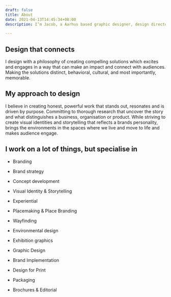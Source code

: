 ```yaml
---
draft: false
title: About
date: 2021-04-13T14:45:34+08:00
description: I’m Jacob, a Aarhus based graphic designer, design director and nice guy with over 5 years of industry experience from both London and Denmark.

---
```


## Design that connects

I design with a philosophy of creating compelling solutions which excites and engages in a way that can make an impact and connect with audiences. Making the solutions distinct, behavioral, cultural, and most importantly, memorable.​​​

## My approach to design

I believe in creating honest, powerful work that stands out, resonates and is driven by purpose. Committing to thorough research that uncover the story and what distinguishes a business, organisation or product.
While striving to create visual identities and storytelling that reflects a brands personality, brings the environments in the spaces where we live and move to life and makes audience engage.

## I work on a lot of things, but specialise in

- Branding
- Brand strategy
- Concept development
- Visual Identity & Storytelling

- Experiential
- Placemaking & Place Branding
- Wayfinding
- Environmental design
- Exhibition graphics

- Graphic Design
- Brand Implementation
- Design for Print
- Packaging
- Brochures & Editorial